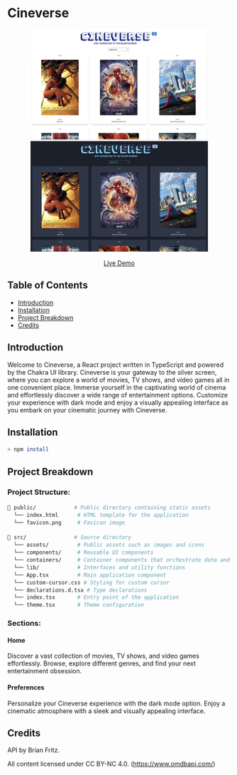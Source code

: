 # Cineverse

<p align="center">
  <img src="https://github.com/catvasion/cineverse/blob/main/public/screens/screen01.png" alt="preview" width="400">
  <img src="https://github.com/catvasion/cineverse/blob/main/public/screens/screen02.png" alt="preview" width="400">  
</p>
<p align="center">
<a href="https://catvasion.github.io/cineverse/" target=”_blank”>
    Live Demo
  </a>
</p>

## Table of Contents
- [Introduction](#introduction)
- [Installation](#installation)
- [Project Breakdown](#project-breakdown)
- [Credits](#credits)

## Introduction
Welcome to Cineverse, a React project written in TypeScript and powered by the Chakra UI library. Cineverse is your gateway to the silver screen, where you can explore a world of movies, TV shows, and video games all in one convenient place. Immerse yourself in the captivating world of cinema and effortlessly discover a wide range of entertainment options. Customize your experience with dark mode and enjoy a visually appealing interface as you embark on your cinematic journey with Cineverse.

## Installation 
```sh
> npm install 
```
## Project Breakdown

### Project Structure:
```sh
📂 public/            # Public directory containing static assets
  └── index.html      # HTML template for the application
  └── favicon.png     # Favicon image

📂 src/               # Source directory
  └── assets/         # Public assets such as images and icons
  └── components/     # Reusable UI components
  └── containers/     # Container components that orchestrate data and UI
  └── lib/            # Interfaces and utility functions
  └── App.tsx         # Main application component
  └── custom-cursor.css # Styling for custom cursor
  └── declarations.d.tsx # Type declarations
  └── index.tsx       # Entry point of the application
  └── theme.tsx       # Theme configuration

```

### Sections:

#### Home

Discover a vast collection of movies, TV shows, and video games effortlessly. Browse, explore different genres, and find your next entertainment obsession.

#### Preferences

Personalize your Cineverse experience with the dark mode option. Enjoy a cinematic atmosphere with a sleek and visually appealing interface.


## Credits

API by Brian Fritz.

All content licensed under CC BY-NC 4.0.
(https://www.omdbapi.com/)


